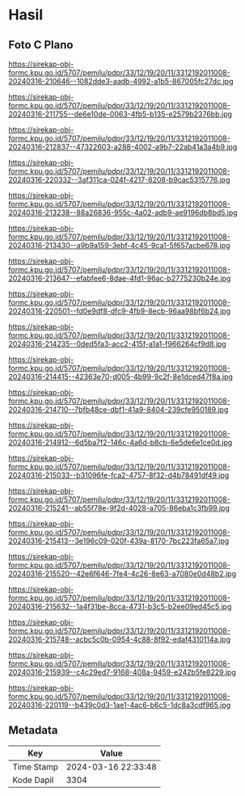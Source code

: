 # Hasil

## Foto C Plano

https://sirekap-obj-formc.kpu.go.id/5707/pemilu/pdpr/33/12/19/20/11/3312192011008-20240316-210646--1082dde3-aadb-4992-a1b5-867005fc27dc.jpg

https://sirekap-obj-formc.kpu.go.id/5707/pemilu/pdpr/33/12/19/20/11/3312192011008-20240316-211755--de6e10de-0063-4fb5-b135-e2579b2376bb.jpg

https://sirekap-obj-formc.kpu.go.id/5707/pemilu/pdpr/33/12/19/20/11/3312192011008-20240316-212837--47322603-a288-4002-a9b7-22ab41a3a4b9.jpg

https://sirekap-obj-formc.kpu.go.id/5707/pemilu/pdpr/33/12/19/20/11/3312192011008-20240316-220332--3af311ca-024f-4217-8208-b9cac5315776.jpg

https://sirekap-obj-formc.kpu.go.id/5707/pemilu/pdpr/33/12/19/20/11/3312192011008-20240316-213238--88a26836-955c-4a02-adb9-ae9196db8bd5.jpg

https://sirekap-obj-formc.kpu.go.id/5707/pemilu/pdpr/33/12/19/20/11/3312192011008-20240316-213430--a9b9a159-3ebf-4c45-9ca1-5f657acbe678.jpg

https://sirekap-obj-formc.kpu.go.id/5707/pemilu/pdpr/33/12/19/20/11/3312192011008-20240316-213647--efabfee6-8dae-4fd1-96ac-b2775230b24e.jpg

https://sirekap-obj-formc.kpu.go.id/5707/pemilu/pdpr/33/12/19/20/11/3312192011008-20240316-220501--fd0e9df8-dfc9-4fb9-8ecb-96aa98bf6b24.jpg

https://sirekap-obj-formc.kpu.go.id/5707/pemilu/pdpr/33/12/19/20/11/3312192011008-20240316-214235--0ded5fa3-acc2-415f-a1a1-f966264cf9d8.jpg

https://sirekap-obj-formc.kpu.go.id/5707/pemilu/pdpr/33/12/19/20/11/3312192011008-20240316-214415--42363e70-d005-4b99-9c2f-8e1dced47f8a.jpg

https://sirekap-obj-formc.kpu.go.id/5707/pemilu/pdpr/33/12/19/20/11/3312192011008-20240316-214710--7bfb48ce-dbf1-41a9-8404-239cfe950189.jpg

https://sirekap-obj-formc.kpu.go.id/5707/pemilu/pdpr/33/12/19/20/11/3312192011008-20240316-214912--6d5ba7f2-146c-4a6d-b8cb-6e5de6e1ce0d.jpg

https://sirekap-obj-formc.kpu.go.id/5707/pemilu/pdpr/33/12/19/20/11/3312192011008-20240316-215033--b31096fe-fca2-4757-8f32-d4b78491df49.jpg

https://sirekap-obj-formc.kpu.go.id/5707/pemilu/pdpr/33/12/19/20/11/3312192011008-20240316-215241--ab55f78e-9f2d-4028-a705-86eba1c3fb99.jpg

https://sirekap-obj-formc.kpu.go.id/5707/pemilu/pdpr/33/12/19/20/11/3312192011008-20240316-215413--3e196c09-020f-439a-8170-7bc223fa65a7.jpg

https://sirekap-obj-formc.kpu.go.id/5707/pemilu/pdpr/33/12/19/20/11/3312192011008-20240316-215520--42e6f646-7fe4-4c26-8e63-a7080e0d48b2.jpg

https://sirekap-obj-formc.kpu.go.id/5707/pemilu/pdpr/33/12/19/20/11/3312192011008-20240316-215632--1a4f31be-8cca-4731-b3c5-b2ee09ed45c5.jpg

https://sirekap-obj-formc.kpu.go.id/5707/pemilu/pdpr/33/12/19/20/11/3312192011008-20240316-215748--acbc5c0b-0954-4c88-8f92-edaf4310114a.jpg

https://sirekap-obj-formc.kpu.go.id/5707/pemilu/pdpr/33/12/19/20/11/3312192011008-20240316-215939--c4c29ed7-9168-408a-9459-e242b5fe8229.jpg

https://sirekap-obj-formc.kpu.go.id/5707/pemilu/pdpr/33/12/19/20/11/3312192011008-20240316-220119--b439c0d3-1ae1-4ac6-b6c5-1dc8a3cdf965.jpg


## Metadata

| Key        | Value               |
| ---------- | ------------------- |
| Time Stamp | 2024-03-16 22:33:48 |
| Kode Dapil | 3304                |



